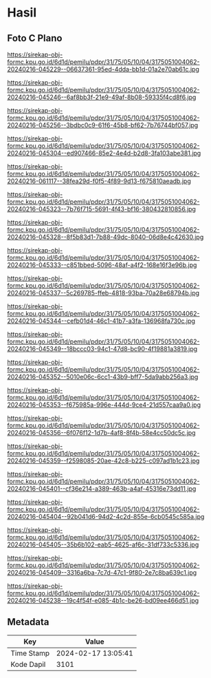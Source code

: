 # Hasil

## Foto C Plano

https://sirekap-obj-formc.kpu.go.id/6d1d/pemilu/pdpr/31/75/05/10/04/3175051004062-20240216-045229--06637361-95ed-4dda-bb1d-01a2e70ab61c.jpg

https://sirekap-obj-formc.kpu.go.id/6d1d/pemilu/pdpr/31/75/05/10/04/3175051004062-20240216-045246--6af8bb3f-21e9-49af-8b08-59335f4cd8f6.jpg

https://sirekap-obj-formc.kpu.go.id/6d1d/pemilu/pdpr/31/75/05/10/04/3175051004062-20240216-045256--3bdbc0c9-61f6-45b8-bf62-7b76744bf057.jpg

https://sirekap-obj-formc.kpu.go.id/6d1d/pemilu/pdpr/31/75/05/10/04/3175051004062-20240216-045304--ed907466-85e2-4e4d-b2d8-3fa103abe381.jpg

https://sirekap-obj-formc.kpu.go.id/6d1d/pemilu/pdpr/31/75/05/10/04/3175051004062-20240216-061117--38fea29d-f0f5-4f89-9d13-f675810aeadb.jpg

https://sirekap-obj-formc.kpu.go.id/6d1d/pemilu/pdpr/31/75/05/10/04/3175051004062-20240216-045323--7b76f715-5691-4f43-bf16-380432810856.jpg

https://sirekap-obj-formc.kpu.go.id/6d1d/pemilu/pdpr/31/75/05/10/04/3175051004062-20240216-045328--8f5b83d1-7b88-49dc-8040-06d8e4c42630.jpg

https://sirekap-obj-formc.kpu.go.id/6d1d/pemilu/pdpr/31/75/05/10/04/3175051004062-20240216-045333--c851bbed-5096-48af-a4f2-168e16f3e96b.jpg

https://sirekap-obj-formc.kpu.go.id/6d1d/pemilu/pdpr/31/75/05/10/04/3175051004062-20240216-045337--5c269785-ffeb-4818-93ba-70a28e68794b.jpg

https://sirekap-obj-formc.kpu.go.id/6d1d/pemilu/pdpr/31/75/05/10/04/3175051004062-20240216-045344--cefb01d4-46c1-41b7-a3fa-136968fa730c.jpg

https://sirekap-obj-formc.kpu.go.id/6d1d/pemilu/pdpr/31/75/05/10/04/3175051004062-20240216-045349--18bccc03-94c1-47d8-bc90-4f19881a3819.jpg

https://sirekap-obj-formc.kpu.go.id/6d1d/pemilu/pdpr/31/75/05/10/04/3175051004062-20240216-045352--5010e06c-6cc1-43b9-bff7-5da9abb256a3.jpg

https://sirekap-obj-formc.kpu.go.id/6d1d/pemilu/pdpr/31/75/05/10/04/3175051004062-20240216-045353--f675985a-996e-444d-9ce4-21d557caa9a0.jpg

https://sirekap-obj-formc.kpu.go.id/6d1d/pemilu/pdpr/31/75/05/10/04/3175051004062-20240216-045356--6f076f12-1d7b-4af8-8f4b-58e4cc50dc5c.jpg

https://sirekap-obj-formc.kpu.go.id/6d1d/pemilu/pdpr/31/75/05/10/04/3175051004062-20240216-045359--f2598085-20ae-42c8-b225-c097ad1b1c23.jpg

https://sirekap-obj-formc.kpu.go.id/6d1d/pemilu/pdpr/31/75/05/10/04/3175051004062-20240216-045401--cf36e214-a389-463b-a4af-45316e73dd11.jpg

https://sirekap-obj-formc.kpu.go.id/6d1d/pemilu/pdpr/31/75/05/10/04/3175051004062-20240216-045404--92b041d6-94d2-4c2d-855e-6cb0545c585a.jpg

https://sirekap-obj-formc.kpu.go.id/6d1d/pemilu/pdpr/31/75/05/10/04/3175051004062-20240216-045405--35b6b102-eab5-4625-af6c-31df733c5336.jpg

https://sirekap-obj-formc.kpu.go.id/6d1d/pemilu/pdpr/31/75/05/10/04/3175051004062-20240216-045409--3316a6ba-7c7d-47c1-9f80-2e7c8ba639c1.jpg

https://sirekap-obj-formc.kpu.go.id/6d1d/pemilu/pdpr/31/75/05/10/04/3175051004062-20240216-045238--19c4f54f-e085-4b1c-be26-bd09ee466d51.jpg


## Metadata

| Key        | Value               |
| ---------- | ------------------- |
| Time Stamp | 2024-02-17 13:05:41 |
| Kode Dapil | 3101                |



